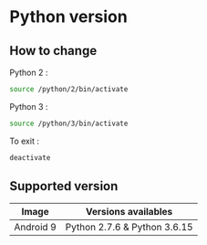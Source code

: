 # Python version

## How to change

Python 2 :

```bash
source /python/2/bin/activate
```

Python 3 :

```bash
source /python/3/bin/activate
```

To exit :
```bash
deactivate
```

## Supported version

| Image | Versions availables
|---|---
| Android 9 | Python 2.7.6 & Python 3.6.15

